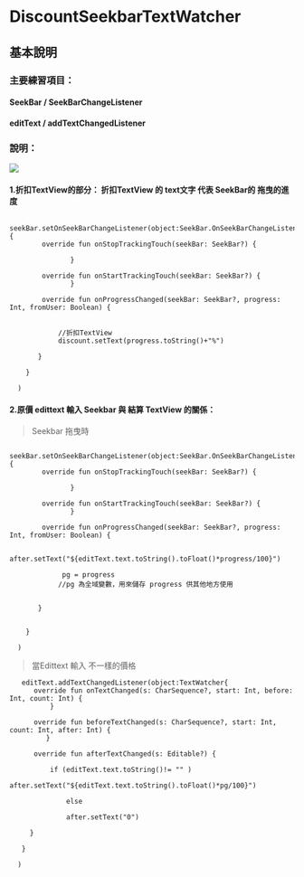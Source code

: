 # DiscountSeekbarTextWatcher
## 基本說明

### 主要練習項目：
#### SeekBar / SeekBarChangeListener
#### editText / addTextChangedListener

### 說明：
![](https://i.imgur.com/S7SI2BO.png)

#### 1.折扣TextView的部分： 折扣TextView 的 text文字 代表 SeekBar的 拖曳的進度

  
        seekBar.setOnSeekBarChangeListener(object:SeekBar.OnSeekBarChangeListener {
            override fun onStopTrackingTouch(seekBar: SeekBar?) {

                   }

            override fun onStartTrackingTouch(seekBar: SeekBar?) {
                   }

            override fun onProgressChanged(seekBar: SeekBar?, progress: Int, fromUser: Boolean) {
            
            
                //折扣TextView
                discount.setText(progress.toString()+"%")

           }

        }

      )

#### 2.原價 edittext 輸入 Seekbar 與 結算 TextView 的關係：

 > Seekbar 拖曳時
 
 

        seekBar.setOnSeekBarChangeListener(object:SeekBar.OnSeekBarChangeListener {
            override fun onStopTrackingTouch(seekBar: SeekBar?) {

                   }

            override fun onStartTrackingTouch(seekBar: SeekBar?) {
                   }

            override fun onProgressChanged(seekBar: SeekBar?, progress: Int, fromUser: Boolean) {

                after.setText("${editText.text.toString().toFloat()*progress/100}")
                
                 pg = progress
                //pg 為全域變數，用來儲存 progress 供其他地方使用


           }


        }

      )

 > 當Edittext 輸入 不一樣的價格
 
       editText.addTextChangedListener(object:TextWatcher{
          override fun onTextChanged(s: CharSequence?, start: Int, before: Int, count: Int) {
              }

          override fun beforeTextChanged(s: CharSequence?, start: Int, count: Int, after: Int) {
             }

          override fun afterTextChanged(s: Editable?) {

              if (editText.text.toString()!= "" )
                  after.setText("${editText.text.toString().toFloat()*pg/100}")

                  else

                  after.setText("0")

         }

       }

      )

